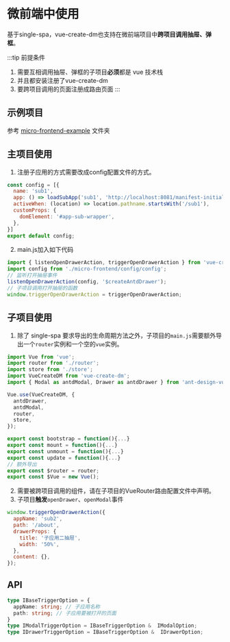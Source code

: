 # 微前端中使用

基于single-spa，vue-create-dm也支持在微前端项目中**跨项目调用抽屉、弹框**。

:::tip 前提条件
1. 需要互相调用抽屉、弹框的子项目**必须**都是 vue 技术栈
2. 并且都安装注册了vue-create-dm
3. 要跨项目调用的页面注册成路由页面
:::

## 示例项目
参考 [micro-frontend-example](https://github.com/hzyhbk/vue-create-dm/tree/master/micro-frontend-example) 文件夹

## 主项目使用
1. 注册子应用的方式需要改成config配置文件的方式。
```js
const config = [{
  name: 'sub1',
  app: () => loadSubApp('sub1', 'http://localhost:8081/manifest-initial.json'),
  activeWhen: (location) => location.pathname.startsWith('/sub1'),
  customProps: {
    domElement: '#app-sub-wrapper',
  },
}]
export default config;
```
2. main.js加入如下代码
```js
import { listenOpenDrawerAction, triggerOpenDrawerAction } from 'vue-create-dm';
import config from './micro-frontend/config/config';
// 监听打开抽屉事件
listenOpenDrawerAction(config, '$createAntdDrawer');
// 子项目调用打开抽屉的函数
window.triggerOpenDrawerAction = triggerOpenDrawerAction;
```
## 子项目使用
1. 除了 single-spa 要求导出的生命周期方法之外，子项目的`main.js`需要额外导出一个`router`实例和一个空的`vue`实例。
```js
import Vue from 'vue';
import router from './router';
import store from './store';
import VueCreateDM from 'vue-create-dm';
import { Modal as antdModal, Drawer as antdDrawer } from 'ant-design-vue';

Vue.use(VueCreateDM, {
  antdDrawer,
  antdModal,
  router,
  store,
});

export const bootstrap = function(){...}
export const mount = function(){...}
export const unmount = function(){...}
export const update = function(){...}
// 额外导出
export const $router = router;
export const $Vue = new Vue();
```
2. 需要被跨项目调用的组件，请在子项目的VueRouter路由配置文件中声明。
3. 子项目**触发**`openDrawer`、`openModal`事件
```js
window.triggerOpenDrawerAction({
  appName: 'sub2',
  path: '/about',
  drawerProps: {
    title: '子应用二抽屉',
    width: '50%',
  },
  content: {},
});
```
## API
```ts
type IBaseTriggerOption = {
  appName: string; // 子应用名称
  path: string; // 子应用要被打开的页面
}
type IModalTriggerOption = IBaseTriggerOption &  IModalOption;
type IDrawerTriggerOption = IBaseTriggerOption &  IDrawerOption;

```
